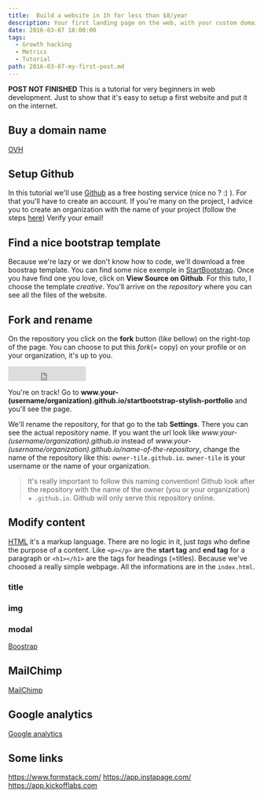 ```yaml
---
title:  Build a website in 1h for less than $8/year
description: Your first landing page on the web, with your custom domain name
date: 2016-03-07 18:00:00
tags:
  - Growth hacking
  - Metrics
  - Tutorial
path: 2016-03-07-my-first-post.md
---
```


**POST NOT FINISHED**
This is a tutorial for very beginners in web development. Just to show that it's easy to setup a first website and put it on the internet.

## Buy a domain name

[OVH](http://ovh.com)

## Setup Github

In this tutorial we'll use [Github](htt://www.github.com) as a free hosting service (nice no ? :) ). For that you'll have to create an account. If you're many on the project, I advice you to create an organization with the name of your project (follow the steps [here](https://help.github.com/articles/creating-a-new-organization-from-scratch/))
Verify your email!

## Find a nice bootstrap template

Because we're lazy or we don't know how to code, we'll download a free boostrap template. You can find some nice exemple in  [StartBootstrap](http://startbootstrap.com/template-categories/landing-pages/). Once you have find one you love, click on **View Source on Github**. For this tuto, I choose the template *creative*. You'll arrive on the *repository* where you can see all the files of the website.

## Fork and rename

On the repository you click on the **fork** button (like bellow) on the right-top of the page. You can choose to put this *fork*(= copy) on your profile or on your organization, it's up to you.

<iframe src="https://ghbtns.com/github-btn.html?user=BlackrockDigital&repo=startbootstrap-stylish-portfolio&type=fork&count=true&size=large" frameborder="0" scrolling="0" width="158px" height="30px"></iframe>

You're on track! Go to __www.your-(username/organization).github.io/startbootstrap-stylish-portfolio__ and you'll see the page.

We'll rename the repository, for that go to the tab **Settings**. There you can see the actual repository name. If you want the url look like _www.your-(username/organization).github.io_ instead of _www.your-(username/organization).github.io/name-of-the-repository_, change the name of the repository like this: `owner-tile.github.io`. `owner-tile` is your username or the name of your organization.

> It's really important to follow this naming convention! Github look after the repository with the name of the owner (you or your organization) + `.github.io`. Github will only serve this repository online.
>

## Modify content

[HTML](http://www.w3schools.com/html/html_intro.asp) it's a markup language. There are no logic in it, just *tags* who define the purpose of a content. Like `<p></p>` are the **start tag** and **end tag** for a paragraph or `<h1></h1>` are the tags for headings (=titles). Because we've choosed a really simple webpage. All the informations are in the `index.html`.

### title

### img

### modal

[Boostrap](http://getbootstrap.com)

## MailChimp

[MailChimp](http://mailchimp.com)

## Google analytics

[Google analytics](http://google.com/analytics)

## Some links

https://www.formstack.com/
https://app.instapage.com/
https://app.kickofflabs.com

